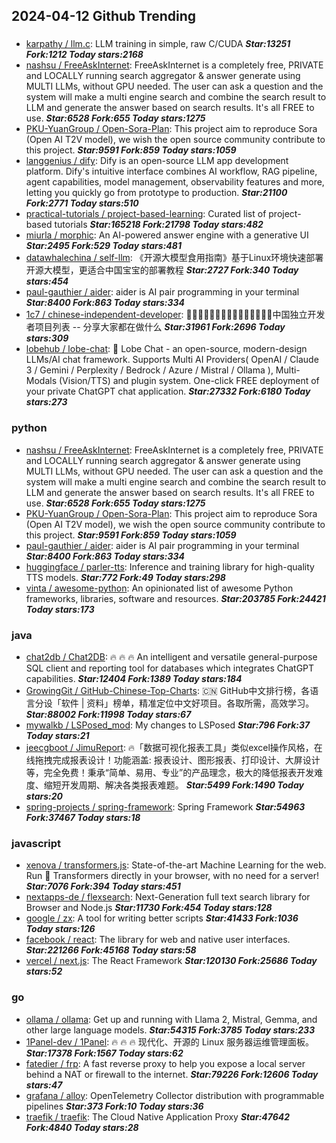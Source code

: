 ## 2024-04-12 Github Trending

### 
* [karpathy / llm.c](https://github.com/karpathy/llm.c): LLM training in simple, raw C/CUDA ***Star:13251 Fork:1212 Today stars:2168***
* [nashsu / FreeAskInternet](https://github.com/nashsu/FreeAskInternet): FreeAskInternet is a completely free, PRIVATE and LOCALLY running search aggregator & answer generate using MULTI LLMs, without GPU needed. The user can ask a question and the system will make a multi engine search and combine the search result to LLM and generate the answer based on search results. It's all FREE to use. ***Star:6528 Fork:655 Today stars:1275***
* [PKU-YuanGroup / Open-Sora-Plan](https://github.com/PKU-YuanGroup/Open-Sora-Plan): This project aim to reproduce Sora (Open AI T2V model), we wish the open source community contribute to this project. ***Star:9591 Fork:859 Today stars:1059***
* [langgenius / dify](https://github.com/langgenius/dify): Dify is an open-source LLM app development platform. Dify's intuitive interface combines AI workflow, RAG pipeline, agent capabilities, model management, observability features and more, letting you quickly go from prototype to production. ***Star:21100 Fork:2771 Today stars:510***
* [practical-tutorials / project-based-learning](https://github.com/practical-tutorials/project-based-learning): Curated list of project-based tutorials ***Star:165218 Fork:21798 Today stars:482***
* [miurla / morphic](https://github.com/miurla/morphic): An AI-powered answer engine with a generative UI ***Star:2495 Fork:529 Today stars:481***
* [datawhalechina / self-llm](https://github.com/datawhalechina/self-llm): 《开源大模型食用指南》基于Linux环境快速部署开源大模型，更适合中国宝宝的部署教程 ***Star:2727 Fork:340 Today stars:454***
* [paul-gauthier / aider](https://github.com/paul-gauthier/aider): aider is AI pair programming in your terminal ***Star:8400 Fork:863 Today stars:334***
* [1c7 / chinese-independent-developer](https://github.com/1c7/chinese-independent-developer): 👩🏿‍💻👨🏾‍💻👩🏼‍💻👨🏽‍💻👩🏻‍💻中国独立开发者项目列表 -- 分享大家都在做什么 ***Star:31961 Fork:2696 Today stars:309***
* [lobehub / lobe-chat](https://github.com/lobehub/lobe-chat): 🤯 Lobe Chat - an open-source, modern-design LLMs/AI chat framework. Supports Multi AI Providers( OpenAI / Claude 3 / Gemini / Perplexity / Bedrock / Azure / Mistral / Ollama ), Multi-Modals (Vision/TTS) and plugin system. One-click FREE deployment of your private ChatGPT chat application. ***Star:27332 Fork:6180 Today stars:273***

### python
* [nashsu / FreeAskInternet](https://github.com/nashsu/FreeAskInternet): FreeAskInternet is a completely free, PRIVATE and LOCALLY running search aggregator & answer generate using MULTI LLMs, without GPU needed. The user can ask a question and the system will make a multi engine search and combine the search result to LLM and generate the answer based on search results. It's all FREE to use. ***Star:6528 Fork:655 Today stars:1275***
* [PKU-YuanGroup / Open-Sora-Plan](https://github.com/PKU-YuanGroup/Open-Sora-Plan): This project aim to reproduce Sora (Open AI T2V model), we wish the open source community contribute to this project. ***Star:9591 Fork:859 Today stars:1059***
* [paul-gauthier / aider](https://github.com/paul-gauthier/aider): aider is AI pair programming in your terminal ***Star:8400 Fork:863 Today stars:334***
* [huggingface / parler-tts](https://github.com/huggingface/parler-tts): Inference and training library for high-quality TTS models. ***Star:772 Fork:49 Today stars:298***
* [vinta / awesome-python](https://github.com/vinta/awesome-python): An opinionated list of awesome Python frameworks, libraries, software and resources. ***Star:203785 Fork:24421 Today stars:173***

### java
* [chat2db / Chat2DB](https://github.com/chat2db/Chat2DB): 🔥 🔥 🔥 An intelligent and versatile general-purpose SQL client and reporting tool for databases which integrates ChatGPT capabilities. ***Star:12404 Fork:1389 Today stars:184***
* [GrowingGit / GitHub-Chinese-Top-Charts](https://github.com/GrowingGit/GitHub-Chinese-Top-Charts): 🇨🇳 GitHub中文排行榜，各语言分设「软件 | 资料」榜单，精准定位中文好项目。各取所需，高效学习。 ***Star:88002 Fork:11998 Today stars:67***
* [mywalkb / LSPosed_mod](https://github.com/mywalkb/LSPosed_mod): My changes to LSPosed ***Star:796 Fork:37 Today stars:21***
* [jeecgboot / JimuReport](https://github.com/jeecgboot/JimuReport): 🔥「数据可视化报表工具」类似excel操作风格，在线拖拽完成报表设计！功能涵盖: 报表设计、图形报表、打印设计、大屏设计等，完全免费！秉承“简单、易用、专业”的产品理念，极大的降低报表开发难度、缩短开发周期、解决各类报表难题。 ***Star:5499 Fork:1490 Today stars:20***
* [spring-projects / spring-framework](https://github.com/spring-projects/spring-framework): Spring Framework ***Star:54963 Fork:37467 Today stars:18***

### javascript
* [xenova / transformers.js](https://github.com/xenova/transformers.js): State-of-the-art Machine Learning for the web. Run 🤗 Transformers directly in your browser, with no need for a server! ***Star:7076 Fork:394 Today stars:451***
* [nextapps-de / flexsearch](https://github.com/nextapps-de/flexsearch): Next-Generation full text search library for Browser and Node.js ***Star:11730 Fork:454 Today stars:128***
* [google / zx](https://github.com/google/zx): A tool for writing better scripts ***Star:41433 Fork:1036 Today stars:126***
* [facebook / react](https://github.com/facebook/react): The library for web and native user interfaces. ***Star:221266 Fork:45168 Today stars:58***
* [vercel / next.js](https://github.com/vercel/next.js): The React Framework ***Star:120130 Fork:25686 Today stars:52***

### go
* [ollama / ollama](https://github.com/ollama/ollama): Get up and running with Llama 2, Mistral, Gemma, and other large language models. ***Star:54315 Fork:3785 Today stars:233***
* [1Panel-dev / 1Panel](https://github.com/1Panel-dev/1Panel): 🔥 🔥 🔥 现代化、开源的 Linux 服务器运维管理面板。 ***Star:17378 Fork:1567 Today stars:62***
* [fatedier / frp](https://github.com/fatedier/frp): A fast reverse proxy to help you expose a local server behind a NAT or firewall to the internet. ***Star:79226 Fork:12606 Today stars:47***
* [grafana / alloy](https://github.com/grafana/alloy): OpenTelemetry Collector distribution with programmable pipelines ***Star:373 Fork:10 Today stars:36***
* [traefik / traefik](https://github.com/traefik/traefik): The Cloud Native Application Proxy ***Star:47642 Fork:4840 Today stars:28***
